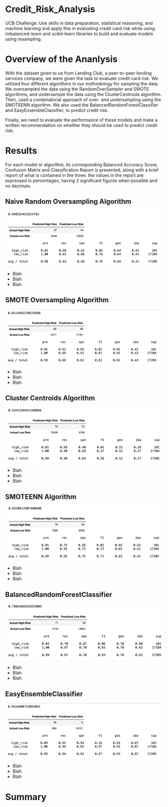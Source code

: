 # Credit_Risk_Analysis
UCB Challenge: Use skills in data preparation, statistical reasoning, and machine learning snd apply this in evaluating credit card risk while using imbalanced-learn and scikit-learn libraries to build and evaluate models using resampling.
 
# Overview of the Ananlysis 
With the dataset given to us from Lending Club, a peer-to-peer lending services company, we were given the task to evaluate credit card risk. We utilized four different algorithms in our methodology for sampling the data. We oversampled the data using the RandomOverSampler and SMOTE algorithms, and undersample the data using the ClusterCentroids algorithm. Then, used a combinatorial approach of over- and undersampling using the SMOTEENN algorithm. We also used the BalancedRandomForestClassifier and EasyEnsembleClassifier, to predict credit risk. 

Finally, we need to evaluate the performance of these models and make a written recommendation on whether they should be used to predict credit risk.


# Results
For each model or algorithm, its corresponding Balanced Accuracy Score, Confusion Matrix and Classification Report is presented, along with a brief report of what is contained in the three. the values in the report are expressed in percentages, having 2 significant figures when possible and no decimals.

## Naive Random Oversampling Algorithm
![Naive_Random_Oversampling_Algorithm](resources/NROA.png)
* Blah
* Blah
* Blah

## SMOTE Oversampling Algorithm
![SMOTE_Oversampling_Algorithm](resources/SMOTE.png)
* Blah
* Blah
* Blah

## Cluster Centroids Algorithm
![Cluster_Centroids_Algorithm](resources/CCA.png)
* Blah
* Blah
* Blah

## SMOTEENN Algorithm
![SMOTEENN_Algorithm](resources/SMOTEENN.png)
* Blah
* Blah
* Blah

## BalancedRandomForestClassifier
![BalancedRandomForestClassifie](resources/BRFC.png)
* Blah
* Blah
* Blah

## EasyEnsembleClassifier
![EasyEnsembleClassifier](resources/EEC.png)
* Blah
* Blah
* Blah

# Summary
